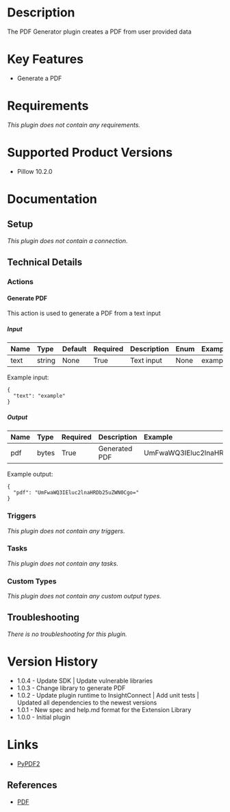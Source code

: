 # Description

The PDF Generator plugin creates a PDF from user provided data

# Key Features

* Generate a PDF

# Requirements
  
*This plugin does not contain any requirements.*

# Supported Product Versions

* Pillow 10.2.0

# Documentation

## Setup
  
*This plugin does not contain a connection.*

## Technical Details

### Actions


#### Generate PDF

This action is used to generate a PDF from a text input

##### Input

|Name|Type|Default|Required|Description|Enum|Example|
| :--- | :--- | :--- | :--- | :--- | :--- | :--- |
|text|string|None|True|Text input|None|example|
  
Example input:

```
{
  "text": "example"
}
```

##### Output

|Name|Type|Required|Description|Example|
| :--- | :--- | :--- | :--- | :--- |
|pdf|bytes|True|Generated PDF|UmFwaWQ3IEluc2lnaHRDb25uZWN0Cgo=|
  
Example output:

```
{
  "pdf": "UmFwaWQ3IEluc2lnaHRDb25uZWN0Cgo="
}
```
### Triggers
  
*This plugin does not contain any triggers.*
### Tasks
  
*This plugin does not contain any tasks.*

### Custom Types
  
*This plugin does not contain any custom output types.*

## Troubleshooting
  
*There is no troubleshooting for this plugin.*

# Version History

* 1.0.4 - Update SDK | Update vulnerable libraries
* 1.0.3 - Change library to generate PDF
* 1.0.2 - Update plugin runtime to InsightConnect | Add unit tests | Updated all dependencies to the newest versions
* 1.0.1 - New spec and help.md format for the Extension Library
* 1.0.0 - Initial plugin

# Links

* [PyPDF2](https://pypdf2.readthedocs.io/)

## References

* [PDF](https://en.wikipedia.org/wiki/Portable_Document_Format)